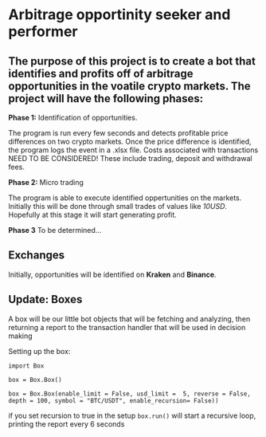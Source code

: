 # Arbitrage opportinity seeker and performer

## The purpose of this project is to create a bot that identifies and profits off of arbitrage opportunities in the voatile crypto markets. The project will have the following phases:

**Phase 1:**
Identification of opportunities.

The program is run every few seconds and detects profitable price differences on two crypto markets. Once the price difference is identified, the program logs the event in a .xlsx file. Costs associated with transactions NEED TO BE CONSIDERED! These include trading, deposit and withdrawal fees.

**Phase 2:**
Micro trading

The program is able to execute identified oppertunities on the markets. Initially this will be done through small trades of values like _10USD_. Hopefully at this stage it will start generating profit.

**Phase 3**
To be determined...

## Exchanges
Initially, opportunities will be identified on **Kraken** and **Binance**.

## Update: Boxes
A box will be our little bot objects that will be fetching and analyzing, then returning a report to the transaction handler that will be used in decision making


Setting up the box:

`import Box`

`box = Box.Box()`

`box = Box.Box(enable_limit = False, usd_limit =  5, reverse = False, depth = 100, symbol = "BTC/USDT", enable_recursion= False))`

if you set recursion to true in the setup `box.run()` will start a recursive loop, printing the report every 6 seconds



